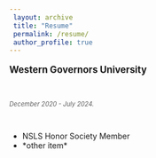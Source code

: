 ```yaml
---
 layout: archive
 title: "Resume"
 permalink: /resume/
 author_profile: true
---
```


<head>
    <title>Education</title>
</head>
<body>

<p style="font-size:120%; font-weight:bold;">Western Governors University</p>
<br>
<p style="font-size:80%; font-style:italic; opacity:0.7;">December 2020 - July 2024.</p>
<br>
<ul>
    <li>NSLS Honor Society Member</li>
    <li>*other item*</li>
</ul>

</body>